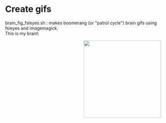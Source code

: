 # Create gifs 
brain_fig_fsleyes.sh : makes boomerang (or "patrol cycle") brain gifs using fsleyes and imagemagick.\
This is my brain\

<img align="right" src="https://github.com/fmorfini/assets_general/blob/main/my_brain_on_coffee.gif" width="250" />

